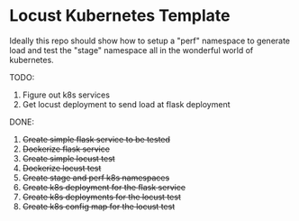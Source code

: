 # Locust Kubernetes Template

Ideally this repo should show how to setup a "perf" namespace to generate load and test the "stage" namespace all in the wonderful world of kubernetes.

TODO:
1. Figure out k8s services
2. Get locust deployment to send load at flask deployment

DONE:
1. ~~Create simple flask service to be tested~~
2. ~~Dockerize flask service~~
3. ~~Create simple locust test~~
4. ~~Dockerize locust test~~
5. ~~Create stage and perf k8s namespaces~~
6. ~~Create k8s deployment for the flask service~~
7. ~~Create k8s deployments for the locust test~~
8. ~~Create k8s config map for the locust test~~